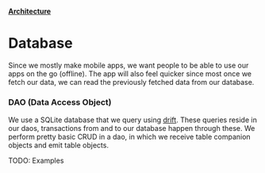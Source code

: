 #### [Architecture](/architecture.md)

# Database

Since we mostly make mobile apps, we want people to be able to use our apps on the go (offline). The app will also feel quicker since most once we fetch our data, we can read the previously fetched data from our database.

### DAO (Data Access Object)

We use a SQLite database that we query using [drift](https://pub.dev/packages/drift). These queries reside in our daos, transactions from and to our database happen through these. We perform pretty basic CRUD in a dao, in which we receive table companion objects and emit table objects.

TODO: Examples